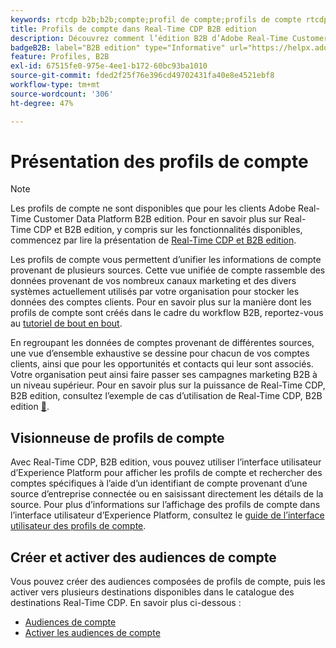 ```yaml
---
keywords: rtcdp b2b;b2b;compte;profil de compte;profils de compte rtcdp;real-time customer data platform;
title: Profils de compte dans Real-Time CDP B2B edition
description: Découvrez comment l’édition B2B d’Adobe Real-Time Customer Data Platform vous permet d’unifier les informations de compte issues de plusieurs sources à l’aide de profils de compte.
badgeB2B: label="B2B edition" type="Informative" url="https://helpx.adobe.com/fr/legal/product-descriptions/real-time-customer-data-platform-b2b-edition-prime-and-ultimate-packages.html newtab=true"
feature: Profiles, B2B
exl-id: 67515fe0-975e-4ee1-b172-60bc93ba1010
source-git-commit: fded2f25f76e396cd49702431fa40e8e4521ebf8
workflow-type: tm+mt
source-wordcount: '306'
ht-degree: 47%

---
```


# Présentation des profils de compte

>[!NOTE]
>
>Les profils de compte ne sont disponibles que pour les clients Adobe Real-Time Customer Data Platform B2B edition. Pour en savoir plus sur Real-Time CDP et B2B edition, y compris sur les fonctionnalités disponibles, commencez par lire la présentation de [Real-Time CDP et B2B edition](../b2b-overview.md).

Les profils de compte vous permettent d’unifier les informations de compte provenant de plusieurs sources. Cette vue unifiée de compte rassemble des données provenant de vos nombreux canaux marketing et des divers systèmes actuellement utilisés par votre organisation pour stocker les données des comptes clients. Pour en savoir plus sur la manière dont les profils de compte sont créés dans le cadre du workflow B2B, reportez-vous au [tutoriel de bout en bout](../b2b-tutorial.md).

En regroupant les données de comptes provenant de différentes sources, une vue d’ensemble exhaustive se dessine pour chacun de vos comptes clients, ainsi que pour les opportunités et contacts qui leur sont associés. Votre organisation peut ainsi faire passer ses campagnes marketing B2B à un niveau supérieur. Pour en savoir plus sur la puissance de Real-Time CDP, B2B edition, consultez l’exemple de cas d’utilisation de Real-Time CDP, B2B edition [&#128279;](../b2b-use-case.md).

## Visionneuse de profils de compte

Avec Real-Time CDP, B2B edition, vous pouvez utiliser l’interface utilisateur d’Experience Platform pour afficher les profils de compte et rechercher des comptes spécifiques à l’aide d’un identifiant de compte provenant d’une source d’entreprise connectée ou en saisissant directement les détails de la source. Pour plus d’informations sur l’affichage des profils de compte dans l’interface utilisateur d’Experience Platform, consultez le [guide de l’interface utilisateur des profils de compte](account-profile-ui-guide.md).

## Créer et activer des audiences de compte

Vous pouvez créer des audiences composées de profils de compte, puis les activer vers plusieurs destinations disponibles dans le catalogue des destinations Real-Time CDP. En savoir plus ci-dessous :

* [Audiences de compte](/help/segmentation/types/account-audiences.md)
* [Activer les audiences de compte](/help/destinations/ui/activate-account-audiences.md)
